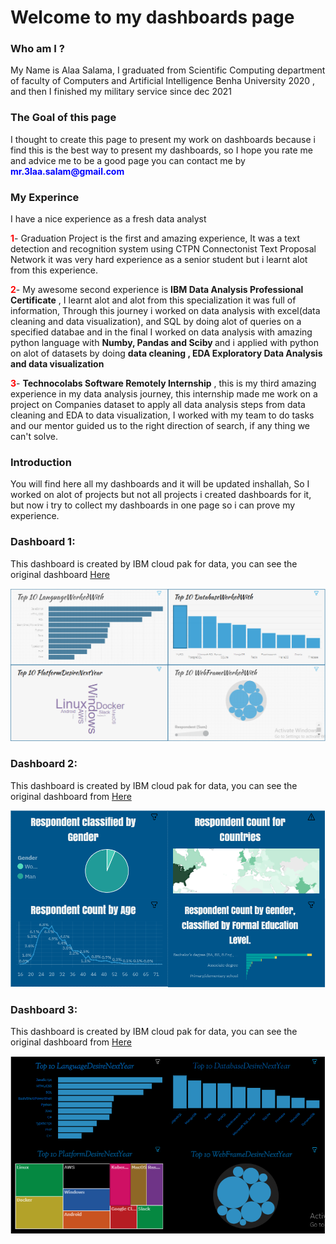 <h1> Welcome to my dashboards page </h1>


<h3>Who am I ?</h3>
<p>My Name is Alaa Salama, I graduated from Scientific Computing department of faculty of Computers and Artificial Intelligence Benha University 2020 , and then I finished my military service since dec 2021 </p>


<h3>The Goal of this page</h3>
<p>I thought to create this page to present my work on dashboards because i find this is the best way to present my dashboards, so I hope you rate me and advice me to be a good page you can contact me by <b style='color:blue'>mr.3laa.salam@gmail.com</b></p>



<h3>My Experince</h3>
<p>I have a nice experience as a fresh data analyst </p>

<p><b style='color:red'>1</b>- Graduation Project is the first and amazing experience, It was a text detection and recognition system using CTPN Connectonist Text Proposal Network it was very hard experience as a senior student but i learnt alot from this experience.</p>

<p>
  <b style='color:red'>2</b>- My awesome second experience is 
  <b>IBM Data Analysis Professional Certificate</b> , I learnt alot and alot from this specialization it was full of information, Through this journey i worked on data analysis with excel(data cleaning and data visualization), and SQL by doing alot of queries on a specified databae and in the final I worked on data analysis with amazing python language with <b>Numby, Pandas and Sciby </b> and i applied with python on alot of datasets by doing <b>data cleaning , EDA Exploratory Data Analysis and data visualization </b> 
</p>
  
<p><b style='color:red'>3</b>- <b>Technocolabs Software Remotely Internship</b> , this is my third amazing experience in my data analysis journey, this internship made me work on a project on Companies dataset to apply all data analysis steps from data cleaning and EDA to data visualization, I worked with my team to do tasks and our mentor guided us to the right direction of search, if any thing we can't solve.</p>  
  

<h3>Introduction</h3>
<p>You will find here all my dashboards and it will be updated inshallah, So I worked on alot of projects but not all projects i created dashboards for it, but now i try to collect my dashboards in one page so i can prove my experience.</p>


<h3 >Dashboard 1:</h3>
<p>This dashboard is created by IBM cloud pak for data, you can see the original dashboard <a href='https://eu-gb.dataplatform.cloud.ibm.com/dashboards/fe727237-e62c-4695-a052-3f0ea7f66ccc/view/7238f20b33e86d9f44c9eee4079d7a037963715bbabb8051808c7b495b647997a93b41c0c82f425cdf445030f7bf1b59ce'>Here</a></p>
<img src='Current Technologies.PNG'>


<h3 >Dashboard 2:</h3>
<p>This dashboard is created by IBM cloud pak for data, you can see the original dashboard from <a href='https://eu-gb.dataplatform.cloud.ibm.com/dashboards/4194f97c-f364-4c0c-83a7-202f1afa6637/view/5465fd786fb02dca68d7c4e4079d7a037963715bbabb8051808c7b495b647997a93b41c0c82f425cdf445030f7bf1b59ce'>Here</a></p>
<img src='Demographics.PNG'>


<h3 >Dashboard 3:</h3>
<p>This dashboard is created by IBM cloud pak for data, you can see the original dashboard from <a href='https://eu-gb.dataplatform.cloud.ibm.com/dashboards/2d1757dc-4863-4252-9883-8ab87e9b7a84/view/0104a1081eb46cf77ed7b1e4079d7a037963715bbabb8051808c7b495b647997a93b41c0c82f425cdf445030f7bf1b59ce'>Here</a></p>
<img src='Future Technologies.PNG'>















